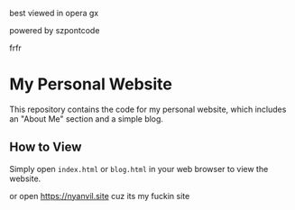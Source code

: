 best viewed in opera gx

powered by szpontcode

frfr

# My Personal Website

This repository contains the code for my personal website, which includes an "About Me" section and a simple blog.

## How to View

Simply open `index.html` or `blog.html` in your web browser to view the website.

or open https://nyanvil.site cuz its my fuckin site